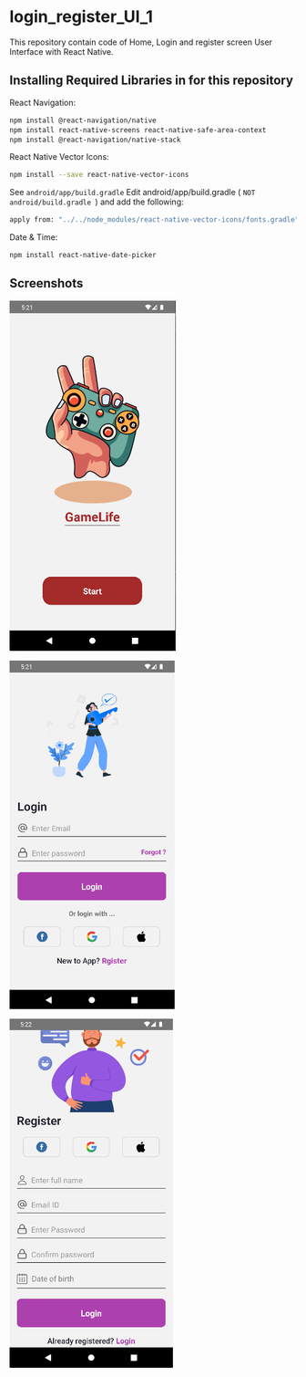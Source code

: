 
# login_register_UI_1

This repository contain code of Home, Login and register screen User Interface with React Native.




## Installing Required Libraries in for this repository


React Navigation:
```bash
npm install @react-navigation/native
npm install react-native-screens react-native-safe-area-context
npm install @react-navigation/native-stack
```

React Native Vector Icons: 
```bash
npm install --save react-native-vector-icons
```

See `android/app/build.gradle` 
Edit android/app/build.gradle ( `NOT android/build.gradle `) and add the following:

```bash
apply from: "../../node_modules/react-native-vector-icons/fonts.gradle"
```

Date & Time:
```bash
npm install react-native-date-picker
```




## Screenshots


![App Screenshot](https://github.com/supolaris/login_register_UI_1/blob/main/assets/homeSS.png?raw=true)


![App Screenshot](https://github.com/supolaris/login_register_UI_1/blob/main/assets/loginSS.png?raw=true)



![App Screenshot](https://github.com/supolaris/login_register_UI_1/blob/main/assets/registerSS.png?raw=true)

